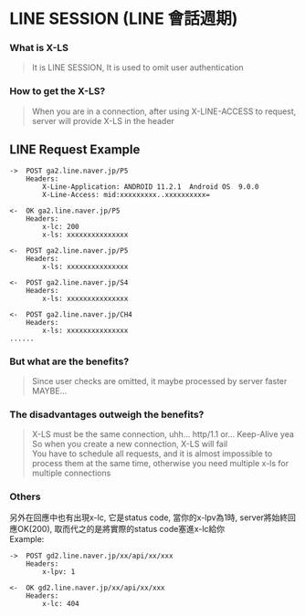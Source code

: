 # LINE SESSION (LINE 會話週期)

### What is X-LS
>It is LINE SESSION, It is used to omit user authentication

### How to get the X-LS?
>When you are in a connection, after using X-LINE-ACCESS to request, server will provide X-LS in the header

## LINE Request Example
```
->  POST ga2.line.naver.jp/P5
    Headers:
        X-Line-Application: ANDROID	11.2.1	Android OS	9.0.0
        X-Line-Access: mid:xxxxxxxxx..xxxxxxxxxx=

<-  OK ga2.line.naver.jp/P5
    Headers:
        x-lc: 200
        x-ls: xxxxxxxxxxxxxxx

<-  POST ga2.line.naver.jp/P5
    Headers:
        x-ls: xxxxxxxxxxxxxxx

<-  POST ga2.line.naver.jp/S4
    Headers:
        x-ls: xxxxxxxxxxxxxxx

<-  POST ga2.line.naver.jp/CH4
    Headers:
        x-ls: xxxxxxxxxxxxxxx
......
```

### But what are the benefits?
>Since user checks are omitted, it maybe processed by server faster\
MAYBE...

### The disadvantages outweigh the benefits?
>X-LS must be the same connection, uhh... http/1.1 or... Keep-Alive yea\
So when you create a new connection, X-LS will fail\
You have to schedule all requests, and it is almost impossible to process them at the same time, otherwise you need multiple x-ls for multiple connections 


### Others
另外在回應中也有出現x-lc, 它是status code, 當你的x-lpv為1時, server將始終回應OK(200), 取而代之的是將實際的status code塞進x-lc給你\
Example:
```
->  POST gd2.line.naver.jp/xx/api/xx/xxx
    Headers:
        x-lpv: 1

<-  OK gd2.line.naver.jp/xx/api/xx/xxx
    Headers:
        x-lc: 404
```
